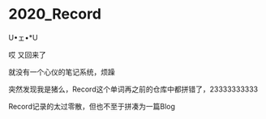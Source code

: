 # 2020_Record
 U•ェ•*U

哎 又回来了

就没有一个心仪的笔记系统，烦躁

突然发现我是猪么，Record这个单词再之前的仓库中都拼错了，23333333333

Record记录的太过零散，但也不至于拼凑为一篇Blog

